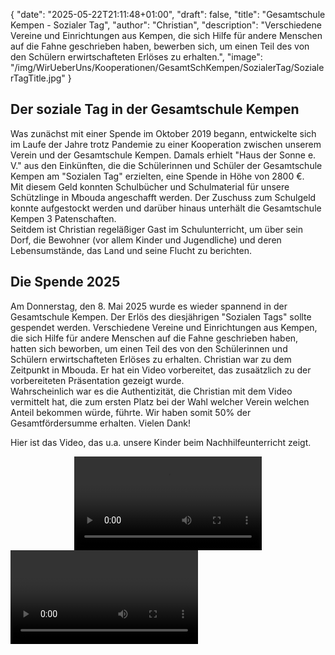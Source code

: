 {
    "date": "2025-05-22T21:11:48+01:00",
    "draft": false,
    "title": "Gesamtschule Kempen - Sozialer Tag",
    "author": "Christian",
    "description": "Verschiedene Vereine und Einrichtungen aus Kempen, die sich Hilfe für andere Menschen auf die Fahne geschrieben haben, bewerben sich, um einen Teil des von den Schülern erwirtschafteten Erlöses zu erhalten.",
    "image": "/img/WirUeberUns/Kooperationen/GesamtSchKempen/SozialerTag/SozialerTagTitle.jpg"
}
## Der soziale Tag in der Gesamtschule Kempen
Was zunächst mit einer Spende im Oktober 2019 begann, entwickelte sich im Laufe der Jahre trotz Pandemie zu einer Kooperation zwischen unserem Verein und der Gesamtschule Kempen. Damals erhielt "Haus der Sonne e. V." aus den Einkünften, die die Schülerinnen und Schüler der Gesamtschule Kempen am "Sozialen Tag" erzielten, eine Spende in Höhe von 2800 €.  
Mit diesem Geld konnten Schulbücher und Schulmaterial für unsere Schützlinge in Mbouda angeschafft werden. Der Zuschuss zum Schulgeld konnte aufgestockt werden und darüber hinaus unterhält die Gesamtschule Kempen 3 Patenschaften.  
Seitdem ist Christian regeläßiger Gast im Schulunterricht, um über sein Dorf, die Bewohner (vor allem Kinder und Jugendliche) und deren Lebensumstände, das Land und seine Flucht zu berichten.   

## Die Spende 2025
Am Donnerstag, den 8. Mai 2025 wurde es wieder spannend in der Gesamtschule Kempen. Der Erlös des diesjährigen "Sozialen Tags" sollte gespendet werden. Verschiedene Vereine und Einrichtungen aus Kempen, die sich Hilfe für andere Menschen auf die Fahne geschrieben haben, hatten sich beworben, um einen Teil des von den Schülerinnen und Schülern erwirtschafteten Erlöses zu erhalten.
Christian war zu dem Zeitpunkt in Mbouda. Er hat ein Video vorbereitet, das zusaätzlich zu der vorbereiteten Präsentation gezeigt wurde.  
Wahrscheinlich war es die Authentizität, die Christian mit dem Video vermittelt hat, die zum ersten Platz bei der Wahl welcher Verein welchen Anteil bekommen würde, führte. Wir haben somit 50% der Gesamtfördersumme erhalten. Vielen Dank! 

Hier ist das Video, das u.a. unsere Kinder beim Nachhilfeunterricht zeigt.
<div class="media-container" style="display: flex; justify-content: center;">
    <video src="/img/Galerie/Gesamtschule Kempen/SozialerTag 2025.mp4" controls title="Bewerbungsvideo"></video>
</div>
<div id="lightbox" class="lightbox" onclick="this.style.display='none'">
    <video id="lightbox-video" controls></video>
</div>



